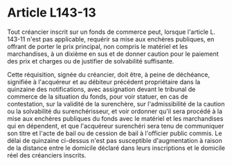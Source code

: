 # Article L143-13

Tout créancier inscrit sur un fonds de commerce peut, lorsque l'article L. 143-11 n'est pas applicable, requérir sa mise aux enchères publiques, en offrant de porter le prix principal, non compris le matériel et les marchandises, à un dixième en sus et de donner caution pour le paiement des prix et charges ou de justifier de solvabilité suffisante.

Cette réquisition, signée du créancier, doit être, à peine de déchéance, signifiée à l'acquéreur et au débiteur précédent propriétaire dans la quinzaine des notifications, avec assignation devant le tribunal de commerce de la situation du fonds, pour voir statuer, en cas de contestation, sur la validité de la surenchère, sur l'admissibilité de la caution ou la solvabilité du surenchérisseur, et voir ordonner qu'il sera procédé à la mise aux enchères publiques du fonds avec le matériel et les marchandises qui en dépendent, et que l'acquéreur surenchéri sera tenu de communiquer son titre et l'acte de bail ou de cession de bail à l'officier public commis. Le délai de quinzaine ci-dessus n'est pas susceptible d'augmentation à raison de la distance entre le domicile déclaré dans leurs inscriptions et le domicile réel des créanciers inscrits.
